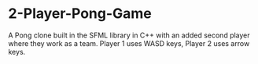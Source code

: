# 2-Player-Pong-Game
A Pong clone built in the SFML library in C++ with an added second player where they work as a team. 
Player 1 uses WASD keys, Player 2 uses arrow keys.
